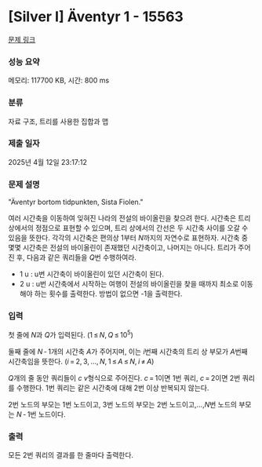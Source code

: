# [Silver I] Äventyr 1 - 15563 

[문제 링크](https://www.acmicpc.net/problem/15563) 

### 성능 요약

메모리: 117700 KB, 시간: 800 ms

### 분류

자료 구조, 트리를 사용한 집합과 맵

### 제출 일자

2025년 4월 12일 23:17:12

### 문제 설명

<p>"Äventyr bortom tidpunkten, Sista Fiolen."</p>

<p>여러 시간축을 이동하여 잊혀진 나라의 전설의 바이올린을 찾으려 한다. 시간축은 트리 상에서의 정점으로 표현할 수 있으며, 트리 상에서의 간선은 두 시간축 사이를 오갈 수 있음을 뜻한다. 각각의 시간축은 편의상 1부터 <em>N</em>까지의 자연수로 표현하자. 시간축 중 몇몇 시간축은 전설의 바이올린이 존재했던 시간축이고, 나머지는 아니다. 트리가 주어진 후, 다음과 같은 쿼리들을 <em>Q</em>번 수행하여라.</p>

<ul>
	<li>1 u : u번 시간축이 바이올린이 있던 시간축이 된다.</li>
	<li>2 u : u번 시간축에서 시작하는 여행이 전설의 바이올린을 찾을 때까지 최소로 이동해야 하는 횟수를 출력한다. 방법이 없으면 -1을 출력한다.</li>
</ul>

### 입력 

 <p>첫 줄에 <em>N</em>과 <em>Q</em>가 입력된다. (1 ≤ <em>N</em>, <em>Q</em> ≤ 10<sup>5</sup>)</p>

<p>둘째 줄에 <em>N</em> - 1개의 시간축 <em>A</em>가 주어지며, 이는 <em>i</em>번째 시간축의 트리 상 부모가 <em>A</em>번째 시간축임을 뜻한다. (<em>i</em> = 2, 3, ..., <em>N</em>, 1 ≤ <em>A</em> ≤ <em>N</em>, <em>i</em> ≠ <em>A</em>)</p>

<p><em>Q</em>개의 줄 동안 쿼리들이 <em>c</em> <em>v</em>형식으로 주어진다. <em>c</em> = 1이면 1번 쿼리, <em>c</em> = 2이면 2번 쿼리를 수행한다. 1번 쿼리는 같은 시간축에 대해 2번 이상 반복되지 않는다.</p>

<p>2번 노드의 부모는 1번 노드이고, 3번 노드의 부모는 2번 노드이고,...,<em>N</em>번 노드의 부모는 <em>N</em> - 1번 노드이다.</p>

### 출력 

 <p>모든 2번 쿼리의 결과를 한 줄마다 출력한다.</p>


